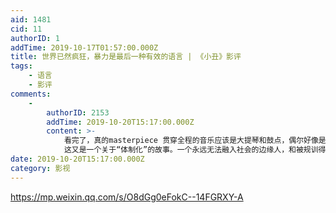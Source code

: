 ```yaml
---
aid: 1481
cid: 11
authorID: 1
addTime: 2019-10-17T01:57:00.000Z
title: 世界已然疯狂，暴力是最后一种有效的语言 | 《小丑》影评
tags:
    - 语言
    - 影评
comments:
    -
        authorID: 2153
        addTime: 2019-10-20T15:17:00.000Z
        content: >-
            看完了，真的masterpiece 贯穿全程的音乐应该是大提琴和鼓点，偶尔好像是一场葬礼，偶尔恢弘却又疯狂。
            这又是一个关于“体制化”的故事。一个永远无法融入社会的边缘人，和被规训得循规蹈矩的普通人之间产生了巨大的裂痕。主角在生活中与体制的方方面面碰撞，最后终于将这个社会撕开一条裂痕。
date: 2019-10-20T15:17:00.000Z
category: 影视
---
```


https://mp.weixin.qq.com/s/O8dGg0eFokC--14FGRXY-A
